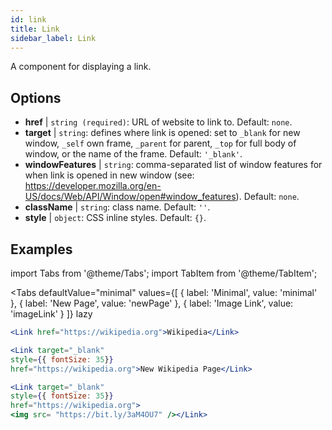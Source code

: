 ```yaml
---
id: link
title: Link
sidebar_label: Link
---
```


A component for displaying a link.

## Options

* __href__ | `string (required)`: URL of website to link to. Default: `none`.
* __target__ | `string`: defines where link is opened: set to `_blank` for new window, `_self` own frame, `_parent` for parent, `_top` for full body of window, or the name of the frame. Default: `'_blank'`.
* __windowFeatures__ | `string`: comma-separated list of window features for when link is opened in new window (see: https://developer.mozilla.org/en-US/docs/Web/API/Window/open#window_features). Default: `none`.
* __className__ | `string`: class name. Default: `''`.
* __style__ | `object`: CSS inline styles. Default: `{}`.


## Examples

import Tabs from '@theme/Tabs';
import TabItem from '@theme/TabItem';

<Tabs
    defaultValue="minimal"
    values={[
        { label: 'Minimal', value: 'minimal' },
        { label: 'New Page', value: 'newPage' },
        { label: 'Image Link', value: 'imageLink' }
    ]}
    lazy
>
<TabItem value="minimal">

```jsx live
<Link href="https://wikipedia.org">Wikipedia</Link>
```

</TabItem>

<TabItem value="newPage">

```jsx live
<Link target="_blank" 
style={{ fontSize: 35}}
href="https://wikipedia.org">New Wikipedia Page</Link>
```
</TabItem>

<TabItem value="imageLink">

```jsx live
<Link target="_blank" 
style={{ fontSize: 35}}
href="https://wikipedia.org">
<img src= "https://bit.ly/3aM4OU7" /></Link>
```

</TabItem>

</Tabs>
